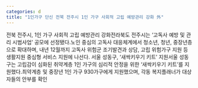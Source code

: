 ```yaml
---
categories: d
title: "1인가구 단신 전북 전주시 1인 가구 사회적 고립 예방관리 강화 外"
---
```

전북 전주시, 1인 가구 사회적 고립 예방관리 강화전라북도 전주시는 ‘고독사 예방 및 관리 시범사업’ 공모에 선정됐다.노인 중심의 고독사 대응체계에서 청소년, 청년, 중장년층으로 확대하며, 내년 12월까지 고독사 위험군 조기발견과 상담, 고립 위험가구 지원 등 생활지원 중심형 서비스 지원에 나선다.	서울 성동구, ‘새싹키우기 키트’ 지원서울 성동구는 고립감이 심화된 취약계층 1인 가구의 심리적 안정을 위한 ‘새싹키우기 키트’를 지원했다.최약계층 및 중장년 1인 가구 930가구에게 지원했으며, 각동 복지플래너가 대상자들의 안부를 확인